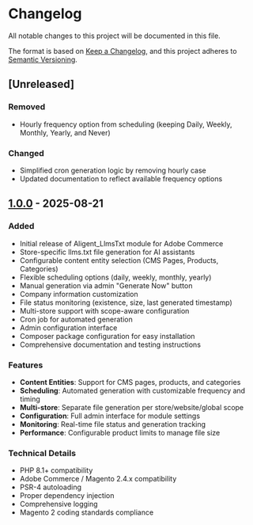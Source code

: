 # Changelog

All notable changes to this project will be documented in this file.

The format is based on [Keep a Changelog](https://keepachangelog.com/en/1.0.0/),
and this project adheres to [Semantic Versioning](https://semver.org/spec/v2.0.0.html).

## [Unreleased]

### Removed
- Hourly frequency option from scheduling (keeping Daily, Weekly, Monthly, Yearly, and Never)

### Changed
- Simplified cron generation logic by removing hourly case
- Updated documentation to reflect available frequency options

## [1.0.0] - 2025-08-21

### Added
- Initial release of Aligent_LlmsTxt module for Adobe Commerce
- Store-specific llms.txt file generation for AI assistants
- Configurable content entity selection (CMS Pages, Products, Categories)
- Flexible scheduling options (daily, weekly, monthly, yearly)
- Manual generation via admin "Generate Now" button
- Company information customization
- File status monitoring (existence, size, last generated timestamp)
- Multi-store support with scope-aware configuration
- Cron job for automated generation
- Admin configuration interface
- Composer package configuration for easy installation
- Comprehensive documentation and testing instructions

### Features
- **Content Entities**: Support for CMS pages, products, and categories
- **Scheduling**: Automated generation with customizable frequency and timing
- **Multi-store**: Separate file generation per store/website/global scope
- **Configuration**: Full admin interface for module settings
- **Monitoring**: Real-time file status and generation tracking
- **Performance**: Configurable product limits to manage file size

### Technical Details
- PHP 8.1+ compatibility
- Adobe Commerce / Magento 2.4.x compatibility
- PSR-4 autoloading
- Proper dependency injection
- Comprehensive logging
- Magento 2 coding standards compliance

[1.0.0]: https://github.com/aligent/magento2-llms-txt/releases/tag/1.0.0
